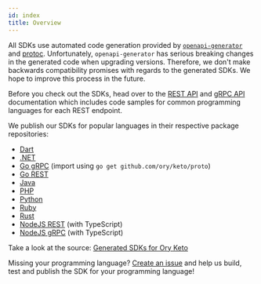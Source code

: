 ```yaml
---
id: index
title: Overview
---
```


All SDKs use automated code generation provided by
[`openapi-generator`](https://github.com/OpenAPITools/openapi-generator) and
[protoc](https://github.com/protocolbuffers/protobuf). Unfortunately,
`openapi-generator` has serious breaking changes in the generated code when
upgrading versions. Therefore, we don't make backwards compatibility promises
with regards to the generated SDKs. We hope to improve this process in the
future.

Before you check out the SDKs, head over to the
[REST API](../reference/rest-api.mdx) and [gRPC API](../reference/proto-api.mdx)
documentation which includes code samples for common programming languages for
each REST endpoint.

We publish our SDKs for popular languages in their respective package
repositories:

- [Dart](https://pub.dev/packages/ory_keto_client)
- [.NET](https://www.nuget.org/packages/Ory.Keto.Client/)
- [Go gRPC](https://github.com/ory/keto/blob/master/proto/go.mod) (import using
  `go get github.com/ory/keto/proto`)
- [Go REST](https://github.com/ory/keto-client-go)
- [Java](https://search.maven.org/artifact/sh.ory.keto/keto-client)
- [PHP](https://packagist.org/packages/ory/keto-client)
- [Python](https://pypi.org/project/ory-keto-client/)
- [Ruby](https://rubygems.org/gems/ory-keto-client)
- [Rust](https://crates.io/crates/ory-keto-client)
- [NodeJS REST](https://www.npmjs.com/package/@ory/keto-client) (with
  TypeScript)
- [NodeJS gRPC](https://www.npmjs.com/package/@ory/keto-grpc-client) (with
  TypeScript)

Take a look at the source:
[Generated SDKs for Ory Keto](https://github.com/ory/sdk/tree/master/clients/keto/)

Missing your programming language?
[Create an issue](https://github.com/ory/keto/issues) and help us build, test
and publish the SDK for your programming language!
